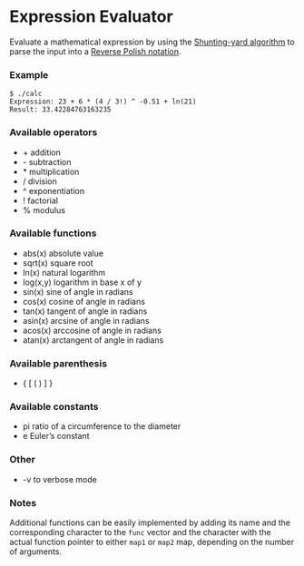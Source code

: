 # Expression Evaluator
Evaluate a mathematical expression by using the [Shunting-yard algorithm](https://en.wikipedia.org/wiki/Shunting-yard_algorithm) to parse the input into a [Reverse Polish notation](https://en.wikipedia.org/wiki/Reverse_Polish_notation).

### Example

```
$ ./calc
Expression: 23 + 6 * (4 / 3!) ^ -0.51 + ln(21)
Result: 33.42284763163235
```

### Available operators
+ \+ addition
+ \- subtraction
+ \* multiplication
+ / division
+ ^ exponentiation
+ ! factorial
+ % modulus

### Available functions
+ abs(x) absolute value
+ sqrt(x) square root
+ ln(x) natural logarithm
+ log(x,y) logarithm in base x of y
+ sin(x) sine of angle in radians
+ cos(x) cosine of angle in radians
+ tan(x) tangent of angle in radians
+ asin(x) arcsine of angle in radians
+ acos(x) arccosine of angle in radians
+ atan(x) arctangent of angle in radians

### Available parenthesis
+ { [ ( ) ] }

### Available constants
+ pi ratio of a circumference to the diameter
+ e Euler’s constant

### Other
+ -v to verbose mode

### Notes

Additional functions can be easily implemented by adding its name and the corresponding character to the ```func``` vector and the character with the actual function pointer to either ```map1``` or ```map2``` map, depending on the number of arguments.
